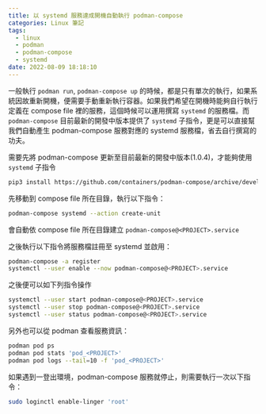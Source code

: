 ```yaml
---
title: 以 systemd 服務達成開機自動執行 podman-compose
categories: Linux 筆記
tags: 
  - linux
  - podman
  - podman-compose
  - systemd
date: 2022-08-09 18:18:10
---
```



一般執行 `podman run`, `podman-compose up` 的時候，都是只有單次的執行，如果系統因故重新開機，便需要手動重新執行容器。如果我們希望在開機時能夠自行執行定義在 compose file 裡的服務，這個時候可以運用撰寫 `systemd` 的服務檔。而 `podman-compose` 目前最新的開發中版本提供了 `systemd` 子指令，更是可以直接幫我們自動產生 podman-compose 服務對應的 systemd 服務檔，省去自行撰寫的功夫。

<!-- more -->

需要先將 podman-compose 更新至目前最新的開發中版本(1.0.4)，才能夠使用 `systemd` 子指令

```bash
pip3 install https://github.com/containers/podman-compose/archive/devel.tar.gz
```

先移動到 compose file 所在目錄，執行以下指令：

```bash
podman-compose systemd --action create-unit
```

會自動依 compose file 所在目錄建立 `podman-compose@<PROJECT>.service`

之後執行以下指令將服務檔註冊至 systemd 並啟用：

```bash
podman-compose -a register
systemctl --user enable --now podman-compose@<PROJECT>.service
```

之後便可以如下列指令操作

```bash
systemctl --user start podman-compose@<PROJECT>.service
systemctl --user stop podman-compose@<PROJECT>.service
systemctl --user status podman-compose@<PROJECT>.service
```

另外也可以從 podman 查看服務資訊：

```bash
podman pod ps
podman pod stats 'pod_<PROJECT>'
podman pod logs --tail=10 -f 'pod_<PROJECT>'
```

如果遇到一登出環境，podman-compose 服務就停止，則需要執行一次以下指令：

```bash
sudo loginctl enable-linger 'root'
```

